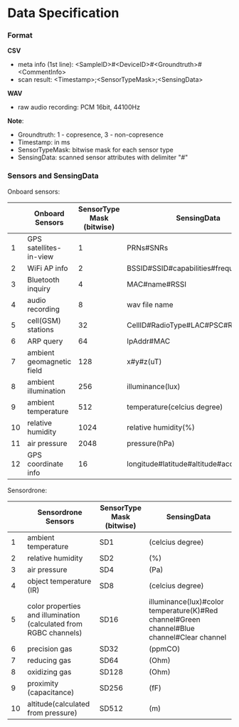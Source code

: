 # Data Specification #

### Format ###

**CSV**

* meta info (1st line): <SampleID\>#<DeviceID\>#<Groundtruth\>#<CommentInfo\>
* scan result: <Timestamp\>;<SensorTypeMask\>;<SensingData\> 

**WAV**

* raw audio recording: PCM 16bit, 44100Hz

**Note**: 

* Groundtruth: 1 - copresence, 3 - non-copresence
* Timestamp: in ms
* SensorTypeMask: bitwise mask for each sensor type
* SensingData: scanned sensor attributes with delimiter "\#"

### Sensors and SensingData ###

Onboard sensors:

|    | Onboard Sensors           | SensorType Mask (bitwise) | SensingData                             |
|----|---------------------------|---------------------------|-----------------------------------------|
| 1  | GPS satellites-in-view    | 1                         | PRNs#SNRs                               |
| 2  | WiFi AP info              | 2                         | BSSID#SSID#capabilities#frequency#level |
| 3  | Bluetooth inquiry         | 4                         | MAC#name#RSSI                           |
| 4  | audio recording           | 8                         | wav file name                           |
| 5  | cell(GSM) stations        | 32                        | CellID#RadioType#LAC#PSC#RSSI           |
| 6  | ARP query                 | 64                        | IpAddr#MAC                              |
| 7  | ambient geomagnetic field | 128                       | x#y#z(uT)                               |
| 8  | ambient illumination      | 256                       | illuminance(lux)                        |
| 9  | ambient temperature       | 512                       | temperature(celcius degree)             |
| 10 | relative humidity         | 1024                      | relative humidity(%)                    |
| 11 | air pressure              | 2048                      | pressure(hPa)                           |
| 12 | GPS coordinate info       | 16                        | longitude#latitude#altitude#accuracy    |

Sensordrone:

|    | Sensordrone Sensors                                               | SensorType Mask (bitwise) | SensingData                                                                                |
|----|-------------------------------------------------------------------|---------------------------|--------------------------------------------------------------------------------------------|
| 1  | ambient temperature                                               | SD1                       | (celcius degree)                                                                           |
| 2  | relative humidity                                                 | SD2                       | (%)                                                                                        |
| 3  | air pressure                                                      | SD4                       | (Pa)                                                                                       |
| 4  | object temperature (IR)                                           | SD8                       | (celcius degree)                                                                           |
| 5  | color properties and illumination (calculated from RGBC channels) | SD16                      | illuminance(lux)#color temperature(K)#Red channel#Green channel#Blue channel#Clear channel |
| 6  | precision gas                                                     | SD32                      | (ppmCO)                                                                                    |
| 7  | reducing gas                                                      | SD64                      | (Ohm)                                                                                      |
| 8  | oxidizing gas                                                     | SD128                     | (Ohm)                                                                                      |
| 9  | proximity (capacitance)                                           | SD256                     | (fF)                                                                                       |
| 10 | altitude(calculated from pressure)                                | SD512                     | (m)                                                                                        |

